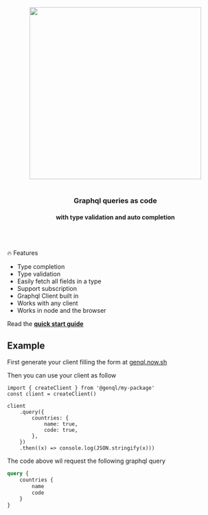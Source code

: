 <div align='center'>
    <br/>
    <br/>
    <img src='https://genql.now.sh/banner.jpg' width='400px'>
    <br/>
    <br/>
    <h3>Graphql queries as code</h3>
    <h4>with type validation and auto completion</h4>
    <br/>
    <br/>
</div>

🔥 Features

-   Type completion
-   Type validation
-   Easily fetch all fields in a type
-   Support subscription
-   Graphql Client built in
-   Works with any client
-   Works in node and the browser

Read the [**quick start guide**](https://genql.now.sh/dokz)

## Example

First generate your client filling the form at [genql.now.sh](https://genql.now.sh)

Then you can use your client as follow

```
import { createClient } from '@genql/my-package'
const client = createClient()

client
    .query({
        countries: {
            name: true,
            code: true,
        },
    })
    .then((x) => console.log(JSON.stringify(x)))
```

The code above wil request the following graphql query

```graphql
query {
    countries {
        name
        code
    }
}
```
